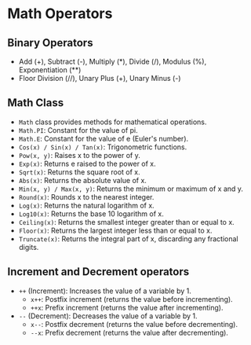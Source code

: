 # Math Operators

## Binary Operators

- Add (+), Subtract (-), Multiply (\*), Divide (/), Modulus (%), Exponentiation (\*\*)
- Floor Division (//), Unary Plus (+), Unary Minus (-)

## Math Class

- `Math` class provides methods for mathematical operations.
- `Math.PI`: Constant for the value of pi.
- `Math.E`: Constant for the value of e (Euler's number).
- `Cos(x) / Sin(x) / Tan(x)`: Trigonometric functions.
- `Pow(x, y)`: Raises x to the power of y.
- `Exp(x)`: Returns e raised to the power of x.
- `Sqrt(x)`: Returns the square root of x.
- `Abs(x)`: Returns the absolute value of x.
- `Min(x, y) / Max(x, y)`: Returns the minimum or maximum of x and y.
- `Round(x)`: Rounds x to the nearest integer.
- `Log(x)`: Returns the natural logarithm of x.
- `Log10(x)`: Returns the base 10 logarithm of x.
- `Ceiling(x)`: Returns the smallest integer greater than or equal to x.
- `Floor(x)`: Returns the largest integer less than or equal to x.
- `Truncate(x)`: Returns the integral part of x, discarding any fractional digits.

## Increment and Decrement operators

- `++` (Increment): Increases the value of a variable by 1.
  - `x++`: Postfix increment (returns the value before incrementing).
  - `++x`: Prefix increment (returns the value after incrementing).
- `--` (Decrement): Decreases the value of a variable by 1.
  - `x--`: Postfix decrement (returns the value before decrementing).
  - `--x`: Prefix decrement (returns the value after decrementing).
